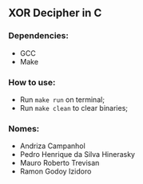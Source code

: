 ## XOR Decipher in C

### Dependencies:

- GCC
- Make

### How to use:

- Run `make run` on terminal;
- Run `make clean` to clear binaries;

### Nomes:

- Andriza Campanhol
- Pedro Henrique da Silva Hinerasky
- Mauro Roberto Trevisan
- Ramon Godoy Izidoro
